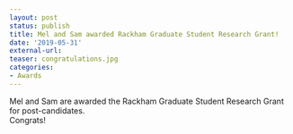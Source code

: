 ```yaml
---
layout: post
status: publish
title: Mel and Sam awarded Rackham Graduate Student Research Grant!
date: '2019-05-31'
external-url:
teaser: congratulations.jpg
categories:
- Awards
---
```


Mel and Sam are awarded the Rackham Graduate Student Research Grant for post-candidates.
<br>
Congrats!
